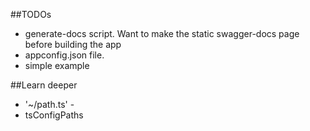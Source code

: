 ##TODOs
* generate-docs script. Want to make the static swagger-docs page before building the app
* appconfig.json file.
* simple example


##Learn deeper
* '~/path.ts' - 
* tsConfigPaths
